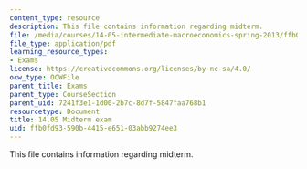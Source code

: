 ```yaml
---
content_type: resource
description: This file contains information regarding midterm.
file: /media/courses/14-05-intermediate-macroeconomics-spring-2013/ffb0fd93590b4415e65103abb9274ee3_MIT14_05S13_midterm.pdf
file_type: application/pdf
learning_resource_types:
- Exams
license: https://creativecommons.org/licenses/by-nc-sa/4.0/
ocw_type: OCWFile
parent_title: Exams
parent_type: CourseSection
parent_uid: 7241f3e1-1d00-2b7c-8d7f-5847faa768b1
resourcetype: Document
title: 14.05 Midterm exam
uid: ffb0fd93-590b-4415-e651-03abb9274ee3
---
```

This file contains information regarding midterm.